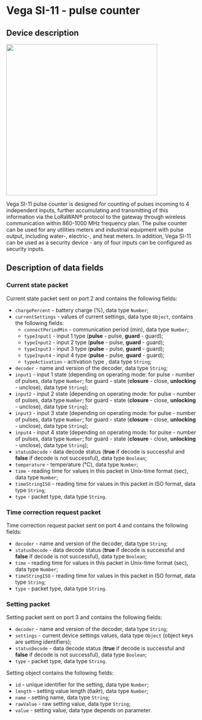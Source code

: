 # Vega SI-11 - pulse counter


## Device description
<img src="https://iotvega.com/content/ru/si/si11/5.png" width="400" />

Vega SI-11 pulse counter is designed for counting of pulses incoming to 4 independent inputs, further accumulating and transmitting of this information via the LoRaWAN® protocol to the gateway through wireless communication within 860-1000 MHz frequency plan.
The pulse counter can be used for any utilities meters and industrial equipment with pulse output, including water-, electric-, and heat meters.
In addition, Vega SI-11 can be used as a security device - any of four inputs can be configured as security inputs.


## Description of data fields

### Current state packet

Current state packet sent on port 2 and contains the following fields:
- `chargePercent` - battery charge (%), data type `Number`;
- `currentSettings` - values of current settings, data type `Object`, contains the following fields:
    - `connectPeriodMin` - communication period (min), data type `Number`;
    - `typeInput1` - input 1 type (**pulse** - pulse, **guard** - guard);
    - `typeInput2` - input 2 type (**pulse** - pulse, **guard** - guard);
    - `typeInput3` - input 3 type (**pulse** - pulse, **guard** - guard);
    - `typeInput4` - input 4 type (**pulse** - pulse, **guard** - guard);
    - `typeActivation` - activation type , data type `String`;
- `decoder` - name and version of the decoder, data type `String`;
- `input1` - input 1 state (depending on operating mode: for pulse - number of pulses, data type `Number`; for guard - state (**closure** - close, **unlocking** - unclose), data type `String`);
- `input2` - input 2 state (depending on operating mode: for pulse - number of pulses, data type `Number`; for guard - state (**closure** - close, **unlocking** - unclose), data type `String`);
- `input3` - input 3 state (depending on operating mode: for pulse - number of pulses, data type `Number`; for guard - state (**closure** - close, **unlocking** - unclose), data type `String`);
- `input4` - input 4 state (depending on operating mode: for pulse - number of pulses, data type `Number`; for guard - state (**closure** - close, **unlocking** - unclose), data type `String`);
- `statusDecode` - data decode status (**true** if decode is successful and **false** if decode is not successful), data type `Boolean`;
- `temperature` - temperature (°С), data type `Number`;
- `time` - reading time for values in this packet in Unix-time format (sec), data type `Number`;
- `timeStringISO` - reading time for values in this packet in ISO format, data type `String`;
- `type` - packet type, data type `String`.


### Time correction request packet

Time correction request packet sent on port 4 and contains the following fields:
- `decoder` - name and version of the decoder, data type `String`;
- `statusDecode` - data decode status (**true** if decode is successful and **false** if decode is not successful), data type `Boolean`;
- `time` - reading time for values in this packet in Unix-time format (sec), data type `Number`;
- `timeStringISO` - reading time for values in this packet in ISO format, data type `String`;
- `type` - packet type, data type `String`.


### Setting packet

Setting packet sent on port 3 and contains the following fields:
- `decoder` - name and version of the decoder, data type `String`;
- `settings` - current device settings values, data type `Object` (object keys are setting identifiers);
- `statusDecode` - data decode status (**true** if decode is successful and **false** if decode is not successful), data type `Boolean`;
- `type` - packet type, data type `String`.

Setting object contains the following fields:
- `id` - unique identifier for the setting, data type `Number`;
- `length` - setting value length (байт), data type `Number`;
- `name` - setting name, data type `String`;
- `rawValue` - raw setting value, data type `String`;
- `value` - setting value, data type depends on parameter.